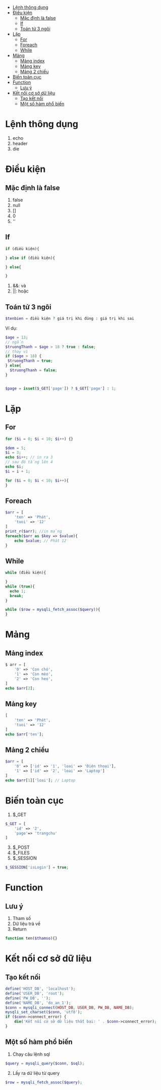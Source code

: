 - [Lệnh thông dụng](#lệnh-thông-dụng)
- [Điều kiện](#điều-kiện)
  - [Mặc định là false](#mặc-định-là-false)
  - [If](#if)
  - [Toán tử 3 ngôi](#toán-tử-3-ngôi)
- [Lặp](#lặp)
  - [For](#for)
  - [Foreach](#foreach)
  - [While](#while)
- [Mảng](#mảng)
  - [Mảng index](#mảng-index)
  - [Mảng key](#mảng-key)
  - [Mảng 2 chiều](#mảng-2-chiều)
- [Biến toàn cục](#biến-toàn-cục)
- [Function](#function)
  - [Lưu ý](#lưu-ý)
- [Kết nối cơ sở dữ liệu](#kết-nối-cơ-sở-dữ-liệu)
  - [Tạo kết nối](#tạo-kết-nối)
  - [Một số hàm phổ biến](#một-số-hàm-phổ-biến)


# Lệnh thông dụng

1. echo
2. header
3. die


# Điều kiện
## Mặc định là false
1. false
2. null
3. []
4. 0
5. ''
## If
```php
if (điều kiện){

} else if (điều kiện){

} else{

}
```
1. &&: và
2. ||: hoặc
## Toán tử 3 ngôi
```php
$tenbien = điều kiện ? giá trị khi đúng : giá trị khi sai
```
Ví dụ:
```php
$age = 13;
// ngắn
$truongThanh = $age > 18 ? true : false;
// thay vì
if ($age > 18) {
 $truongThanh = true;
} else{
  $truongThanh = false;
}


$page = isset($_GET['page']) ? $_GET['page'] : 1;
```
# Lặp

## For
```php
for ($i = 0; $i < 10; $i++) {}
```

```php
$dem = 5;
$i = 3;
echo $i++; // in ra 3
// sau đó tắng lên 4
echo $i;
$i = i + 1;

for ($i = 0; $i < 10; $i++){
}

```
## Foreach
```php
$arr = [
    'ten' => 'Phát',
    'tuoi' => '12'
]
print_r($arr); //in mảng
foreach($arr as $key => $value){
    echo $value; // Phát 12
}

```
## While
```php
while (điều kiện){

}
while (true){
  echo 1;
  break;
}

while ($row = mysqli_fetch_assoc($query)){
}

```


# Mảng

## Mảng index
```php
$ arr = [
    '0' => 'Con chó',
    '1' => 'Con mèo',
    '2' => 'Con heo',
]
echo $arr[2];
```

## Mảng key
```php
[
    'ten' => 'Phát',
    'tuoi' => '12'
]
echo $arr['ten'];
```

## Mảng 2 chiều 
```php
$arr = [
    '0' => ['id' => '1', 'loai' => 'Điện thoại'],
    '1' => ['id' => '2', 'loai' => 'Laptop']
]
echo $arr[1]['loai']; // Laptop
```
# Biến toàn cục
1. $_GET
```php
$_GET = [
    'id' => '2',
    'page'=> 'trangchu'
]
```
3. $_POST
4. $_FILES
5. $_SESSION
```php
$_SESSION['isLogin'] = true;
```

# Function
## Lưu ý
1. Tham số
2. Dữ liệu trả về
3. Return

```php
function ten($thamso){}
```
# Kết nối cơ sở dữ liệu

## Tạo kết nối
```php
define('HOST_DB', 'localhost');
define('USER_DB', 'root');
define('PW_DB', '');
define('NAME_DB', 'do_an_1');
$conn = mysqli_connect(HOST_DB, USER_DB, PW_DB, NAME_DB);
mysqli_set_charset($conn, 'utf8');
if ($conn->connect_error) {
    die('Kết nối cơ sở dữ liệu thất bại: ' . $conn->connect_error);
}
```
## Một số hàm phổ biến

1. Chạy câu lệnh sql
```php
$query = mysqli_query($conn, $sql);
```
2. Lấy ra dữ liệu từ query
```php
$row = mysqli_fetch_assoc($query);
```


